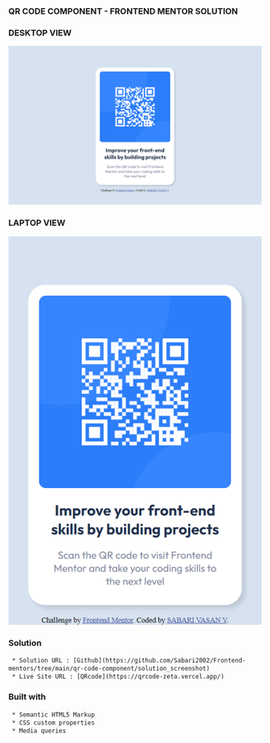 ### QR CODE COMPONENT - FRONTEND MENTOR SOLUTION

### DESKTOP VIEW

![Desktop view](./solution_screenshot/Desktop%20Design.png)

### LAPTOP VIEW

![Mobile View](./solution_screenshot/Mobile%20Design.png)


### Solution
     * Solution URL : [Github](https://github.com/Sabari2002/Frontend-mentors/tree/main/qr-code-component/solution_screenshot)
     * Live Site URL : [QRcode](https://qrcode-zeta.vercel.app/)
     
### Built with
     * Semantic HTML5 Markup
     * CSS custom properties
     * Media queries


